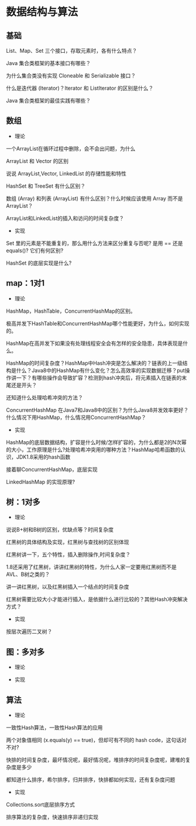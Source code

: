 # 数据结构与算法

##  基础

List、Map、Set 三个接口，存取元素时，各有什么特点？

Java 集合类框架的基本接口有哪些？

为什么集合类没有实现 Cloneable 和 Serializable 接口？

什么是迭代器 (Iterator)？Iterator 和 ListIterator 的区别是什么？

Java 集合类框架的最佳实践有哪些？


##  数组

- 理论

一个ArrayList在循环过程中删除，会不会出问题，为什么

ArrayList 和 Vector 的区别

说说 ArrayList,Vector, LinkedList 的存储性能和特性

HashSet 和 TreeSet 有什么区别？

数组 (Array) 和列表 (ArrayList) 有什么区别？什么时候应该使用 Array 而不是 ArrayList？

ArrayList和LinkedList的插入和访问的时间复杂度？

- 实现

Set 里的元素是不能重复的，那么用什么方法来区分重复与否呢? 是用 == 还是 equals()? 它们有何区别?

HashSet 的底层实现是什么?


##  map：1对1

- 理论

HashMap，HashTable，ConcurrentHashMap的区别。

极高并发下HashTable和ConcurrentHashMap哪个性能更好，为什么，如何实现的。

HashMap在高并发下如果没有处理线程安全会有怎样的安全隐患，具体表现是什么。

HashMap的时间复杂度？HashMap中Hash冲突是怎么解决的？链表的上一级结构是什么？Java8中的HashMap有什么变化？怎么高效率的实现数据迁移？put操作讲一下？有哪些操作会导致扩容？检测到hash冲突后，将元素插入在链表的末尾还是开头？


还知道什么处理哈希冲突的方法？

ConcurrentHashMap 在Java7和Java8中的区别？为什么Java8并发效率更好？什么情况下用HashMap，什么情况用ConcurrentHashMap？


- 实现

HashMap的底层数据结构，扩容是什么时候/怎样扩容的，为什么都是2的N次幂的大小，工作原理是什么?处理哈希冲突用的哪种方法？HashMap哈希函数的认识，JDK1.8采用的hash函数

接着聊ConcurrentHashMap，底层实现

LinkedHashMap 的实现原理?


##  树：1对多

- 理论

说说B+树和B树的区别，优缺点等？时间复杂度

红黑树的具体结构及实现，红黑树与查找树的区别体现

红黑树讲一下，五个特性，插入删除操作,时间复杂度？

1.8还采用了红黑树，讲讲红黑树的特性，为什么人家一定要用红黑树而不是AVL、B树之类的？

讲一讲红黑树，以及红黑树插入一个结点的时间复杂度

红黑树需要比较大小才能进行插入，是依据什么进行比较的？其他Hash冲突解决方式？

- 实现

按层次遍历二叉树？


##  图：多对多

- 理论

- 实现


##  算法


- 理论

一致性Hash算法，一致性Hash算法的应用

两个对象值相同 (x.equals(y) == true)，但却可有不同的 hash code，这句话对不对?

快排的时间复杂度，最坏情况呢，最好情况呢，堆排序的时间复杂度呢，建堆的复杂度是多少

都知道什么排序，希尔排序，归并排序，快排都如何实现，还有复杂度问题

- 实现

Collections.sort底层排序方式

排序算法的复杂度，快速排序非递归实现

